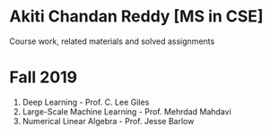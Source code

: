 # Akiti Chandan Reddy [MS in CSE]
Course work, related materials and solved assignments

Fall 2019
===============================
1. Deep Learning                  - Prof. C. Lee Giles
2. Large-Scale Machine Learning   - Prof. Mehrdad Mahdavi
3. Numerical Linear Algebra       - Prof. Jesse Barlow
